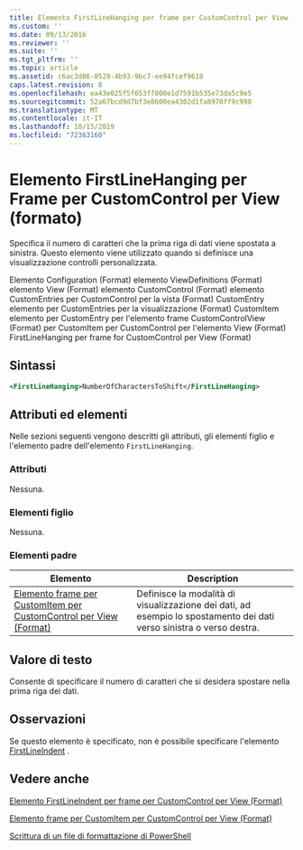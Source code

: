 ```yaml
---
title: Elemento FirstLineHanging per frame per CustomControl per View (Format) | Microsoft Docs
ms.custom: ''
ms.date: 09/13/2016
ms.reviewer: ''
ms.suite: ''
ms.tgt_pltfrm: ''
ms.topic: article
ms.assetid: c6ac3d86-0529-4b93-9bc7-ee94fcef9618
caps.latest.revision: 8
ms.openlocfilehash: ea43e025f5f653ff000e1d7591b535e73da5c9e5
ms.sourcegitcommit: 52a67bcd9d7bf3e8600ea4302d1fa8970ff9c998
ms.translationtype: MT
ms.contentlocale: it-IT
ms.lasthandoff: 10/15/2019
ms.locfileid: "72363160"
---
```

# <a name="firstlinehanging-element-for-frame-for-customcontrol-for-view-format"></a>Elemento FirstLineHanging per Frame per CustomControl per View (formato)

Specifica il numero di caratteri che la prima riga di dati viene spostata a sinistra. Questo elemento viene utilizzato quando si definisce una visualizzazione controlli personalizzata.

Elemento Configuration (Format) elemento ViewDefinitions (Format) elemento View (Format) elemento CustomControl (Format) elemento CustomEntries per CustomControl per la vista (Format) CustomEntry elemento per CustomEntries per la visualizzazione (Format) CustomItem elemento per CustomEntry per l'elemento frame CustomControlView (Format) per CustomItem per CustomControl per l'elemento View (Format) FirstLineHanging per frame for CustomControl per View (Format)

## <a name="syntax"></a>Sintassi

```xml
<FirstLineHanging>NumberOfCharactersToShift</FirstLineHanging>
```

## <a name="attributes-and-elements"></a>Attributi ed elementi

Nelle sezioni seguenti vengono descritti gli attributi, gli elementi figlio e l'elemento padre dell'elemento `FirstLineHanging`.

### <a name="attributes"></a>Attributi

Nessuna.

### <a name="child-elements"></a>Elementi figlio

Nessuna.

### <a name="parent-elements"></a>Elementi padre

|Elemento|Description|
|-------------|-----------------|
|[Elemento frame per CustomItem per CustomControl per View (Format)](./frame-element-for-customitem-for-customcontrol-for-view-format.md)|Definisce la modalità di visualizzazione dei dati, ad esempio lo spostamento dei dati verso sinistra o verso destra.|

## <a name="text-value"></a>Valore di testo

Consente di specificare il numero di caratteri che si desidera spostare nella prima riga dei dati.

## <a name="remarks"></a>Osservazioni

Se questo elemento è specificato, non è possibile specificare l'elemento [FirstLineIndent](./firstlineindent-element-for-frame-for-customcontrol-for-view-format.md) .

## <a name="see-also"></a>Vedere anche

[Elemento FirstLineIndent per frame per CustomControl per View (Format)](./firstlineindent-element-for-frame-for-customcontrol-for-view-format.md)

[Elemento frame per CustomItem per CustomControl per View (Format)](./frame-element-for-customitem-for-customcontrol-for-view-format.md)

[Scrittura di un file di formattazione di PowerShell](./writing-a-powershell-formatting-file.md)
